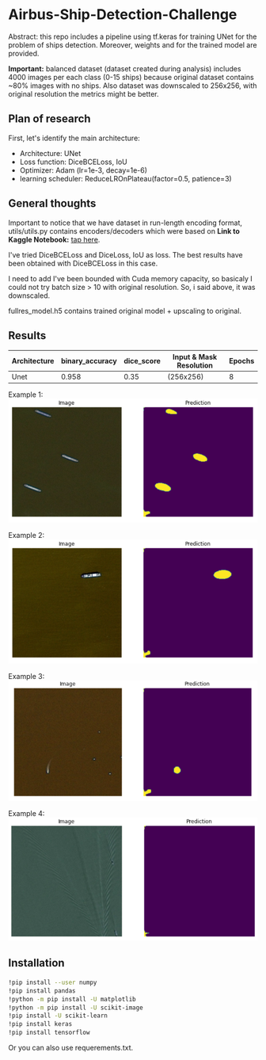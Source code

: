 # Airbus-Ship-Detection-Challenge

Abstract: this repo includes a pipeline using tf.keras for training UNet for the problem of ships detection.
Moreover, weights and for the trained model are provided.

**Important:** balanced dataset (dataset created during analysis) includes 4000 images per each class (0-15 ships) because original dataset contains ~80% images with no ships. Also dataset was downscaled to 256x256, with original resolution the metrics might be better.

## Plan of research

First, let's identify the main architecture:

 - Architecture: UNet
 - Loss function: DiceBCELoss, IoU
 - Optimizer: Adam (lr=1e-3, decay=1e-6)
 - learning scheduler: ReduceLROnPlateau(factor=0.5, patience=3)
 
 ## General thoughts
 
 Important to notice that we have dataset in run-length encoding format, utils/utils.py contains encoders/decoders which were based on 
 **Link to Kaggle Notebook:** [tap here](https://www.kaggle.com/paulorzp/run-length-encode-and-decode).
 
 I've tried DiceBCELoss and DiceLoss, IoU as loss.
 The best results have been obtained with DiceBCELoss in this case.
 
 I need to add I've been bounded with Cuda memory capacity, so basicaly I could not try batch size > 10 with original resolution. So, i said above, it was downscaled.
 
fullres_model.h5 contains trained original model + upscaling to original.

## Results
| Architecture | binary_accuracy | dice_score | Input & Mask Resolution | Epochs |
| ------ | ------ | ------ | ------ | ------ |
| Unet | 0.958 |  0.35  | (256x256)  | 8 |

 Example 1:
 ![alt text](/images/pred1.png)
 
 Example 2: 
 ![alt text](/images/pred2.png)
 
 Example 3: 
 ![alt text](/images/pred3.png)
 
 Example 4: 
 ![alt text](/images/pred4.png)
 
 ## Installation

```sh
!pip install --user numpy
!pip install pandas
!python -m pip install -U matplotlib
!python -m pip install -U scikit-image
!pip install -U scikit-learn
!pip install keras
!pip install tensorflow
```

Or you can also use requerements.txt.

